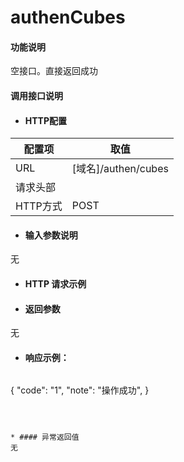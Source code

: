# authenCubes

#### 功能说明
空接口。直接返回成功


#### 调用接口说明

* #### HTTP配置

| 配置项 | 取值 |
| --- | --- |
| URL | \[域名\]/authen/cubes|
| 请求头部 |  |
| HTTP方式 | POST |

* #### 输入参数说明

无


* #### HTTP 请求示例
* #### 返回参数

无


* #### 响应示例：

  ```json
{
    "code": "1",
    "note": "操作成功",
}
```



* #### 异常返回值
无








